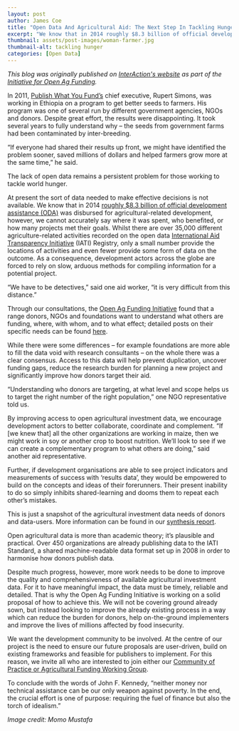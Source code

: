 ```yaml
---
layout: post
author: James Coe
title: "Open Data And Agricultural Aid: The Next Step In Tackling Hunger"
excerpt: "We know that in 2014 roughly $8.3 billion of official development assistance (ODA) was disbursed for agricultural-related development, however..."
thumbnail: assets/post-images/woman-farmer.jpg
thumbnail-alt: tackling hunger
categories: [Open Data]
---
```


*This blog was originally published on [InterAction's website](https://www.interaction.org/newsroom/blog/open-data-and-agricultural-aid-next-step-tackling-hunger) as part of the [Initiative for Open Ag Funding](https://www.interaction.org/project/open-ag-funding/overview).*

In 2011, [Publish What You Fund’s](http://www.publishwhatyoufund.org) chief executive, Rupert Simons, was working in Ethiopia on a program to get better seeds to farmers. His program was one of several run by different government agencies, NGOs and donors. Despite great effort, the results were disappointing. It took several years to fully understand why – the seeds from government farms had been contaminated by inter-breeding.

“If everyone had shared their results up front, we might have identified the problem sooner, saved millions of dollars and helped farmers grow more at the same time,” he said.

The lack of open data remains a persistent problem for those working to tackle world hunger.

At present the sort of data needed to make effective decisions is not available. We know that in 2014 [roughly $8.3 billion of official development assistance (ODA)](https://stats.oecd.org/Index.aspx?DataSetCode=CRS1) was disbursed for agricultural-related development, however, we cannot accurately say where it was spent, who benefited, or how many projects met their goals. Whilst there are over 35,000 different agriculture-related activities recorded on the open data [International Aid Transparency Initiative](http://www.aidtransparency.net/news/fao-becomes-iatis-latest-member) (IATI) Registry, only a small number provide the locations of activities and even fewer provide some form of data on the outcome.  As a consequence, development actors across the globe are forced to rely on slow, arduous methods for compiling information for a potential project.

“We have to be detectives,” said one aid worker, “it is very difficult from this distance.”

Through our consultations, the [Open Ag Funding Initiative](https://www.interaction.org/project/open-ag-funding/overview) found that a range donors, NGOs and foundations want to understand what others are funding, where, with whom, and to what effect; detailed posts on their specific needs can be found [here](https://www.interaction.org/project/open-ag-funding/news-multimedia).

While there were some differences ­– for example foundations are more able to fill the data void with research consultants ­– on the whole there was a clear consensus. Access to this data will help prevent duplication, uncover funding gaps, reduce the research burden for planning a new project and significantly improve how donors target their aid. 

“Understanding who donors are targeting, at what level and scope helps us to target the right number of the right population,” one NGO representative told us.

By improving access to open agricultural investment data, we encourage development actors to better collaborate, coordinate and complement. “If [we knew that] all the other organizations are working in maize, then we might work in soy or another crop to boost nutrition. We’ll look to see if we can create a complementary program to what others are doing,” said another aid representative.

Further, if development organisations are able to see project indicators and measurements of success with ‘results data’, they would be empowered to build on the concepts and ideas of their forerunners. Their present inability to do so simply inhibits shared-learning and dooms them to repeat each other’s mistakes.

This is just a snapshot of the agricultural investment data needs of donors and data-users. More information can be found in our [synthesis report](https://www.interaction.org/document/agriculture-investment-data-needs-–-synthesis-report).

Open agricultural data is more than academic theory; it’s plausible and practical. Over 450 organizations are already publishing data to the IATI Standard, a shared machine-readable data format set up in 2008 in order to harmonise how donors publish data.

Despite much progress, however, more work needs to be done to improve the quality and comprehensiveness of available agricultural investment data. For it to have meaningful impact, the data must be timely, reliable and detailed. That is why the Open Ag Funding Initiative is working on a solid proposal of how to achieve this. We will not be covering ground already sown, but instead looking to improve the already existing process in a way which can reduce the burden for donors, help on-the-ground implementers and improve the lives of millions affected by food insecurity.

We want the development community to be involved. At the centre of our project is the need to ensure our future proposals are user-driven, build on existing frameworks and feasible for publishers to implement. For this reason, we invite all who are interested to join either our [Community of Practice or Agricultural Funding Working Group](https://www.interaction.org/project/open-ag-funding/get-involved).

To conclude with the words of John F. Kennedy, “neither money nor technical assistance can be our only weapon against poverty. In the end, the crucial effort is one of purpose: requiring the fuel of finance but also the torch of idealism.”

*Image credit: Momo Mustafa*
